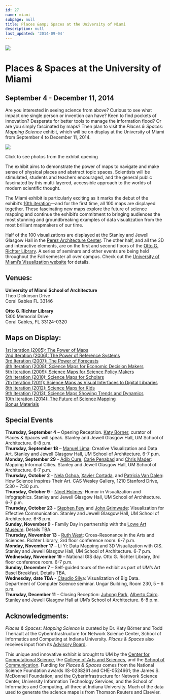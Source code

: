 ```yaml
---
id: 27
name: miami
subpage: null
title: Places &amp; Spaces at the University of Miami
description: null
last_updated: '2014-09-04'
---
```

![](/images/u_of_miami/u_of_miami_header.jpg)

Places & Spaces at the University of Miami
==========================================

September 4 - December 11, 2014
-------------------------------

Are you interested in seeing science from above? Curious to see what impact one single person or invention can have? Keen to find pockets of innovation? Desperate for better tools to manage the information flood? Or are you simply fascinated by maps? Then plan to visit the _Places & Spaces: Mapping Science_ exhibit, which will be on display at the University of Miami from September 4 to December 11, 2014.  
  

[![](/images/u_of_miami/UMpr090404-011.jpg)](/images/gallery/2014-UMiamiDebut-Miami/index.html)  

Click to see photos from the exhibit opening

The exhibit aims to demonstrate the power of maps to navigate and make sense of physical places and abstract topic spaces. Scientists will be stimulated, students and teachers encouraged, and the general public fascinated by this multi-layered, accessible approach to the worlds of modern scientific thought.  
  
The Miami exhibit is particularly exciting as it marks the debut of the exhibit’s [10th iteration](/iteration/10/ "10th iteration")—and for the first time, all 100 maps are displayed together. These fascinating new maps explore the future of science mapping and continue the exhibit’s commitment to bringing audiences the most stunning and groundbreaking examples of data visualization from the most brilliant mapmakers of our time.  
  
Half of the 100 visualizations are displayed at the Stanley and Jewell Glasgow Hall in the [Perez Architecture Center](http://arc.miami.edu/the-school/facilities/perez-architecture-center). The other half, and all the 3D and interactive elements, are on the first and second floors of the [Otto G. Richter Library](http://library.miami.edu/). A series of seminars and other events are being held throughout the Fall semester all over campus. Check out the [University of Miami’s Visualization website](http://visualization.miami.edu/ps/) for details.

Venues:
-------

**University of Miami School of Architecture**  
Theo Dickinson Drive  
Coral Gables FL 33146  

**Otto G. Richter Library**  
1300 Memorial Drive  
Coral Gables, FL 33124-0320

Maps on Display:
----------------

[1st Iteration (2005): The Power of Maps](/iteration/1 "Iteration I")  
[2nd Iteration (2006): The Power of Reference Systems](/iteration/2 "Iteration II")  
[3rd Iteration (2007): The Power of Forecasts](/iteration/3 "Iteration III")  
[4th Iteration (2008): Science Maps for Economic Decision Makers](/iteration/4 "Iteration IV")  
[5th Iteration (2009): Science Maps for Science Policy Makers](/iteration/5 "Iteration V")  
[6th Iteration (2010): Science Maps for Scholars](/iteration/6 "Iteration VI")  
[7th Iteration (2011): Science Maps as Visual Interfaces to Digital Libraries](/iteration/7 "Iteration VII")  
[8th Iteration (2012): Science Maps for Kids](/iteration/8 "Iteration VIII")  
[9th Iteration (2013): Science Maps Showing Trends and Dynamics](/iteration/9 "Iteration IX")  
[10th Iteration (2014): The Future of Science Mapping](/iteration/10 "Iteration X")  
[Bonus Materials](/bonus_materials.html "Bonus Materials")

Special Events
--------------

**Thursday, September 4** – Opening Reception. [Katy Börner](http://ella.slis.indiana.edu/~katy/), curator of Places & Spaces will speak. Stanley and Jewell Glasgow Hall, UM School of Architecture. 6-8 p.m.  
**Thursday, September 18** – [Manuel Lima](http://www.mslima.com/myhome.cfm): Creative Visualization and Data Art. Stanley and Jewell Glasgow Hall, UM School of Architecture. 6-7 p.m.  
**Monday, September 29** - [Adib Cure](http://arc.miami.edu/people/faculty/adib-cure), [Carie Penabad](http://arc.miami.edu/people/faculty/carie-a-penabad) and [Chris Mader](http://ccs.miami.edu/?p=831): Mapping Informal Cities. Stanley and Jewell Glasgow Hall, UM School of Architecture. 6-7 p.m.  
**Thursday, October 2** - [Nela Ochoa](http://www.visualartsur.com/nela-ochoa/), [Xavier Cortada](http://cortada.com/), and [Patricia Van Dalen](http://patriciavandalen.com/en/): How Science Inspires Their Art. CAS Wesley Gallery, 1210 Stanford Drive, 5:30 – 7:30 p.m.  
**Thursday, October 9** - [Nigel Holmes](http://nigelholmes.com/): Humor in Visualization and Infographics. Stanley and Jewell Glasgow Hall, UM School of Architecture. 6-7 p.m.  
**Thursday, October 23** - [Stephen Few](http://www.perceptualedge.com/) and [John Grimwade](http://johngrimwade.com/): Visualization for Effective Communication. Stanley and Jewell Glasgow Hall, UM School of Architecture. 6-8 p.m.  
**Sunday, November 9** - Family Day in partnership with the [Lowe Art Museum](http://www6.miami.edu/lowe/). Details TBA.  
**Thursday, November 13** - [Ruth West](http://www.viewingspace.com/): Cross-Resonance in the Arts and Sciences. Richter Library, 3rd floor conference room. 6-7 p.m.  
**Monday, November 17** – Li Yi: Data Mapping and 3D Visualization with GIS. Stanley and Jewell Glasgow Hall, UM School of Architecture. 6-7 p.m.  
**Wednesday, November 19** – National GIS day. Otto G. Richter Library, 3rd floor conference room. 6-7 p.m.  
**Sunday, December 7** – Self-guided tours of the exhibit as part of UM’s Art Basel Breakfast. Details TBA.  
**Wednesday, date TBA** - [Claudio Silv](http://vgc.poly.edu/~csilva/)a: Visualization of Big Data. Department of Computer Science seminar. Ungar Building, Room 230, 5 – 6 p.m.  
**Thursday, December 11** – Closing Reception: [Juhong Park](http://arc.miami.edu/people/faculty/juhong-park), [Alberto Cairo](http://com.miami.edu/profile/cairo,alberto). Stanley and Jewell Glasgow Hall at UM’s School of Architecture. 6-8 p.m.

Acknowledgments:
----------------

_Places & Spaces: Mapping Science_ is curated by Dr. Katy Börner and Todd Theriault at the Cyberinfrastructure for Network Science Center, School of Informatics and Computing at Indiana University. _Places & Spaces_ also receives input from its [Advisory Board](/advisory_board.html "Advisory Board").  
  
This unique and innovative exhibit is brought to UM by the [Center for Computational Science](http://ccs.miami.edu/), the [College of Arts and Sciences](http://www.as.miami.edu/), and the [School of Communication](http://com.miami.edu/). Funding for _Places & Spaces_ comes from the National Science Foundation awards IIS-0238261 and CHE-0524661; the James S. McDonnell Foundation; and the Cyberinfrastructure for Network Science Center, University Information Technology Services, and the School of Informatics and Computing, all three at Indiana University. Much of the data used to generate the science maps is from Thomson Reuters and Elsevier.